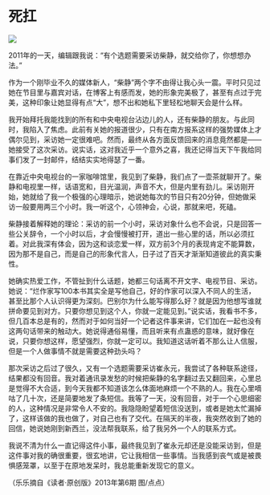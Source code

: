 # 死扛

![](http://www.yilinzazhi.com/images/yili/yili201313/yili20131322-1-l.jpg)

2011年的一天，编辑跟我说：“有个选题需要采访柴静，就交给你了，你想想办法。” 

作为一个刚毕业不久的媒体新人，“柴静”两个字不由得让我心头一震。平时只见过她在节目里与嘉宾对话，在博客上有感而发，她的形象完美极了，甚至有点过于完美，这种印象让她显得有点“大”，想不出和她私下里轻松地聊天会是什么样。 

我开始拜托我能找到的所有和中央电视台沾边儿的人，还有柴静的朋友。与此同时，我陷入了焦虑。此前有关她的报道很少，只有在南方报系这样的强势媒体上才偶尔见到，采访她一定很难吧。然而，最终从各方面反馈回来的消息竟然都是——她接受了这次采访。说实话，这对我近乎一个意外之喜，我还记得当天下午我给同事们发了一封邮件，结结实实地得瑟了一番。 

在靠近中央电视台的一家咖啡馆里，我见到了柴静，我们点了一壶茶就聊开了。柴静和电视里一样，话语宽和，目光温润，声音不大，但是内里有劲儿。采访刚开始，她就给了我一个极强的心理暗示，她说她每次的节目只有20分钟，但她做采访一般要用两三个小时。我一听这个，心领神会，心说，那就来吧，死磕。 

柴静接着解释她的理论：采访的前一个小时，采访对象什么也不会说，只是回答一些公关辞令，一个小时以后，才会慢慢被打开，道出一些心里的话，所以必须扛着。对此我深有体会，因为这和谈恋爱一样，双方前3个月的表现肯定不能算数，因为那不是自己，而是自己的形象代言人，日子过了百天才渐渐知道彼此的真实秉性。 

她确实热爱工作，不管扯到什么话题，她都三句话离不开文字、电视节目、采访。她说：“烂作家写100本书其实全是写他自己，好的作家可以深入不同人的生活，甚至比那个人认识得更为深刻。巴别尔为什么能写得那么好？就是因为他想写谁就拼命要见到对方。只要你想见到这个人，你就一定能见到。”说实话，我看书不多，但几百本总是有的，然而对于如何当好一个记者这件事来讲，它们加在一起也没有这两句话带来的触动大。她说得通俗易懂，而且听来有点蛊惑的意味，就好像在说，只要你想这样，愿望强烈，你就一定可以。我知道这话听着不那么让人信服，但是一个人做事情不就是需要这种劲头吗？ 

那次采访之后过了很久，又有一个选题需要采访崔永元，我尝试了各种联系途径，结果都没有回音。我对着通讯录发愁的时候把柴静的名字翻过去又翻回来，心里总是觉得不大合适，到今天我都不知道该怎么体面地麻烦一个不熟的人。我在心里嘀咕了几十次，还是简要地发了条短信。我等了一天，没有回音，对于一个心思细密的人，这种情况是非常令人不安的。我隐隐盼望着短信没送到，或者是她太忙漏掉了，这样该做的我也做了，对自己也有了交代。在隔天的半夜，我突然收到了她的回信，她说她刚到新西兰，没法帮我联系，给了我另外一个人的联系方式。 

我说不清为什么一直记得这件小事，最终我见到了崔永元却还是没能采访到，但是这件事对我的确很重要，很玄地讲，它让我相信一些事情。当我感到丧气或是被畏惧感笼罩，以至于在原地发呆时，我总能重新发现它的意义。 

（乐乐摘自《读者·原创版》2013年第6期 图/点点）